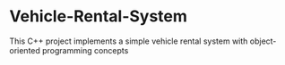 # Vehicle-Rental-System
This C++ project implements a simple vehicle rental system with object-oriented programming concepts
